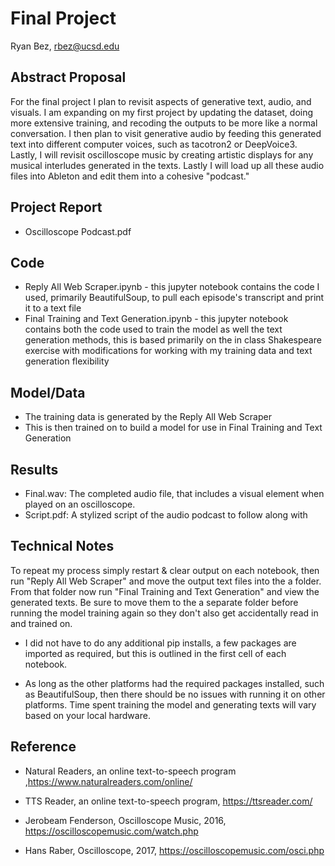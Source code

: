 # Final Project

Ryan Bez, rbez@ucsd.edu


## Abstract Proposal

For the final project I plan to revisit aspects of generative text, audio, and visuals. I am expanding on my first project by updating the dataset, doing more extensive training, and recoding the outputs to be more like a normal conversation. I then plan to visit generative audio by feeding this generated text into different computer voices, such as tacotron2 or DeepVoice3. Lastly, I will revisit oscilloscope music by creating artistic displays for any musical interludes generated in the texts. Lastly I will load up all these audio files into Ableton and edit them into a cohesive "podcast."
## Project Report

- Oscilloscope Podcast.pdf

## Code

- Reply All Web Scraper.ipynb - this jupyter notebook contains the code I used, primarily BeautifulSoup, to pull each episode's transcript and print it to a text file
- Final Training and Text Generation.ipynb - this jupyter notebook contains both the code used to train the model as well the text generation methods, this is based primarily on the in class Shakespeare exercise with modifications for working with my training data and text generation flexibility

## Model/Data

- The training data is generated by the Reply All Web Scraper
- This is then trained on to build a model for use in Final Training and Text Generation

## Results

- Final.wav: The completed audio file, that includes a visual element when played on an oscilloscope.
- Script.pdf: A stylized script of the audio podcast to follow along with

## Technical Notes

To repeat my process simply restart & clear output on each notebook, then run "Reply All Web Scraper" and move the output text files into the a folder. From that folder now run "Final Training and Text Generation" and view the generated texts. Be sure to move them to the a separate folder before running the model training again so they don't also get accidentally read in and trained on.

- I did not have to do any additional pip installs, a few packages are imported as required, but this is outlined in the first cell of each notebook.

- As long as the other platforms had the required packages installed, such as BeautifulSoup, then there should be no issues with running it on other platforms. Time spent training the model and generating texts will vary based on your local hardware.


## Reference

- Natural Readers, an online text-to-speech program ,https://www.naturalreaders.com/online/

- TTS Reader, an online text-to-speech program, https://ttsreader.com/

- Jerobeam Fenderson, Oscilloscope Music, 2016, https://oscilloscopemusic.com/watch.php

- Hans Raber, Oscilloscope, 2017, https://oscilloscopemusic.com/osci.php

